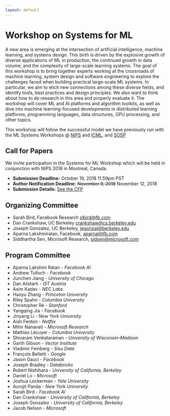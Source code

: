 ```yaml
---
layout: default
---
```


# Workshop on Systems for ML 

A new area is emerging at the intersection of artificial intelligence, machine learning, and systems design. This birth is driven by the explosive growth of diverse applications of ML in production, the continued growth in data volume, and the complexity of large-scale learning systems. The goal of this workshop is to bring together experts working at the crossroads of machine learning, system design and software engineering to explore the challenges faced when building practical large-scale ML systems. In particular, we aim to elicit new connections among these diverse fields, and identify tools, best practices and design principles. We also want to think about how to do research in this area and properly evaluate it. The workshop will cover ML and AI platforms and algorithm toolkits, as well as dive into machine learning-focused developments in distributed learning platforms, programming languages, data structures, GPU processing, and other topics.

This workshop will follow the successful model we have previously run with the ML Systems Workshops @ [NIPS](http://learningsys.org/nips17/) and [ICML](https://sites.google.com/site/mlsys2016/), and [SOSP](http://learningsys.org/sosp17/)

## Call for Papers

We invite participation in the Systems for ML Workshop which will be held in conjunction with NIPS 2018 in Montreal, Canada.

* **Submission Deadline:** October 19, 2018 11.59pm PST
* **Author Notification Deadline:** ~~November 9, 2018~~ November 12, 2018
* **Submission Details:** [See the CFP](/nips18/cfp.html)


## Organizing Committee
+ Sarah Bird, Facebook Research <slbird@fb.com>
+ Dan Crankshaw, UC Berkeley <crankshaw@cs.berkeley.edu>
+ Joseph Gonzalez, UC Berkeley, <jegonzal@berkeley.edu>
+ Aparna Lakshmiratan, Facebook, <aparnal@fb.com>
+ Siddhartha Sen, Microsoft Research, <sidsen@microsoft.com>

## Program Committee

+ Aparna Lakshmi Ratan - *Facebook AI*
+ Andrew Tulloch - *Facebook*
+ Junchen Jiang - *University of Chicago*
+ Dan Alistarh - *IST Austria*
+ Asim Kadav - *NEC Labs*
+ Haoyu Zhang - *Princeton University*
+ Riley Spahn - *Columbia University*
+ Christopher Ré - *Stanford*
+ Yangqing Jia - *Facebook*
+ Jinyang Li - *New York University*
+ Aish Fenton - *Netflix*
+ Mihir Nanavati - *Microsoft Research*
+ Mathias Lécuyer - *Columbia University*
+ Shivaram Venkataraman - *University of Wisconsin–Madison*
+ Garth Gibson - *Vector Institute*
+ Vladimir Feinberg - *Sisu Data*
+ François Belletti - *Google*
+ Jason Gauci - *Facebook*
+ Joseph Bradley - *Databricks*
+ Robert Nishihara - *University of California, Berkeley*
+ Daniel Lo - *Microsoft*
+ Joshua Lockerman - *Yale University*
+ Aurojit Panda - *New York University*
+ Sarah Bird - *Facebook AI*
+ Dan Crankshaw - *University of California, Berkeley*
+ Joseph Gonzalez - *University of California, Berkeley*
+ Jacob Nelson - *Microsoft*
